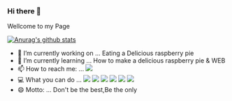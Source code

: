 ### Hi there 👋
Wellcome to my Page

[![Anurag's github stats](https://github-readme-stats.vercel.app/api?username=cjw1234567&count_private=True)](https://github.com/anuraghazra/github-readme-stats)




- 🔭 I’m currently working on ... Eating a Delicious raspberry pie
- 🌱 I’m currently learning ...  How to make a delicious raspberry pie & WEB
- 📫 How to reach me: ... <a href="mailto:sdfhfv65@gmail.com" target="_blank"><img src="https://img.shields.io/badge/Gmail-d14836?style=flat-square&amp;logo=Gmail&amp;logoColor=white"></a>
- 💻 What you can do ...  <img src="https://img.shields.io/badge/Raspberry Pi-C51A4A?style=flat-square&logo=RaspberryPi&logoColor=white"/> <img src="https://img.shields.io/badge/Python-3776AB?style=flat-square&logo=Python&logoColor=white"/> <img src="https://img.shields.io/badge/Flask-000000?style=flat-square&logo=Flask&logoColor=white"/> <img src="https://img.shields.io/badge/HTML-E34F26?style=flat-square&logo=HTML5&logoColor=white"/> <img src="https://img.shields.io/badge/CSS-1572B6?style=flat-square&logo=CSS3&logoColor=white"/>  <img src="https://img.shields.io/badge/Blender-F5792A?style=flat-square&logo=Blender&logoColor=white"/>
- 😄 Motto: ... Don't be the best,Be the only


